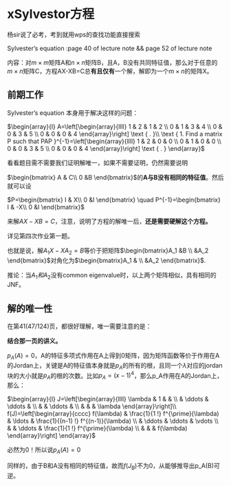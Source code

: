 #  xSylvestor方程

杨sir说了必考，考到就用wps的查找功能直接搜索

Sylvester’s equation :page 40 of lecture note && page 52 of lecture note

内容：对$m\times m$矩阵A和$n\times n$矩阵B，且A，B没有共同特征值，那么对于任意的$m\times n$矩阵C，方程AX-XB=C总**有且仅有**一个解，解即为一个$m\times n$的矩阵X。

## 前期工作

Sylvester’s equation 本身用于解决这样的问题：

$\begin{array}{l}
 A=\left[\begin{array}{llll}
1 & 2 & 1 & 2 \\
0 & 1 & 3 & 4 \\
0 & 0 & 3 & 5 \\
0 & 0 & 0 & 4
\end{array}\right] \text { . }\\
\text { 1. Find a matrix P such that PAP }^{-1}=\left[\begin{array}{llll}
1 & 2 & 0 & 0 \\
0 & 1 & 0 & 0 \\
0 & 0 & 3 & 5 \\
0 & 0 & 0 & 4
\end{array}\right] \text { . }
\end{array}$

看看题目需不需要我们证明解唯一，如果不需要证明，仍然需要说明

$\begin{bmatrix}
A  & C\\
 0 &B
\end{bmatrix}$的**A与B没有相同的特征值**。然后就可以设

$P=\begin{bmatrix}
I  & X\\
 0 &I
\end{bmatrix}
\quad P^{-1}=\begin{bmatrix}
I  & -X\\
 0 &I
\end{bmatrix}$

来解$AX-XB=C$，注意，说明了方程的解唯一后，**还是需要硬解这个方程。**

详见第四次作业第一题。

也就是说，解$A_1X-XA_2=B$等价于把矩阵$\begin{bmatrix}A_1
  &B \\
  &A_2
\end{bmatrix}$对角化为$\begin{bmatrix}A_1
  & \\
  &A_2
\end{bmatrix}$.

推论：当$A_1和A_2$没有common eigenvalue时，以上两个矩阵相似，具有相同的JNF。



## 解的唯一性

在第41(47/124)页，都很好理解，唯一需要注意的是：

**结合那一页的讲义。**

$p_A(A) = 0$，A的特征多项式作用在A上得到0矩阵，因为矩阵函数等价于作用在A的Jordan上，关键是A的特征值本身就是$p_A$的所有的根，且同一个$\lambda$对应的jordan块的大小就是$p_A$的根的次数。比如$p_A=(x-1)^4$，那么p_A作用在A的Jordan上，那么：

$\begin{array}{l}
 J=\left[\begin{array}{llll}
\lambda & 1 & & \\
& \ddots & \ddots & \\
& & \ddots & \\
& & & \lambda
\end{array}\right]\\
f(J)=\left[\begin{array}{cccc}
f(\lambda) & \frac{1}{1 !} f^{\prime}(\lambda) & \ldots & \frac{1}{(n-1) !} f^{(n-1)}(\lambda) \\
& \ddots & \ddots & \vdots \\
& & \ddots & \frac{1}{1 !} f^{\prime}(\lambda) \\
& & & f(\lambda)
\end{array}\right]
\end{array}$

必然为0！所以说$p_A(A) = 0$

同样的，由于B和A没有相同的特征值，故而$f(J_B)$不为0，从能够推导出p_A(B)可逆。

